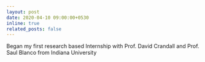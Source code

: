 ```yaml
---
layout: post
date: 2020-04-10 09:00:00+0530
inline: true
related_posts: false
---
```


Began my first research based Internship with Prof. David Crandall and Prof. Saul Blanco from Indiana University
